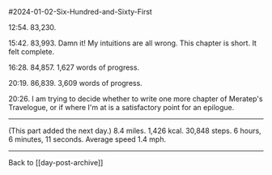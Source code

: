 #2024-01-02-Six-Hundred-and-Sixty-First

12:54.  83,230.

15:42.  83,993.  Damn it!  My intuitions are all wrong.  This chapter is short.  It felt complete.

16:28.  84,857.  1,627 words of progress.

20:19.  86,839.  3,609 words of progress.

20:26.  I am trying to decide whether to write one more chapter of Meratep's Travelogue, or if where I'm at is a satisfactory point for an epilogue.

---
(This part added the next day.)  8.4 miles.  1,426 kcal.  30,848 steps.  6 hours, 6 minutes, 11 seconds.  Average speed 1.4 mph.

---
Back to [[day-post-archive]]